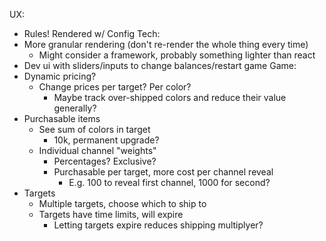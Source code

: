 UX:
  * Rules! Rendered w/ Config 
Tech:
  * More granular rendering (don't re-render the whole thing every time)
    * Might consider a framework, probably something lighter than react
  * Dev ui with sliders/inputs to change balances/restart game
Game:
  * Dynamic pricing?
    * Change prices per target? Per color?
      * Maybe track over-shipped colors and reduce their value generally?
  * Purchasable items
    * See sum of colors in target
      * 10k, permanent upgrade?
    * Individual channel "weights"
      * Percentages? Exclusive?
      * Purchasable per target, more cost per channel reveal
        * E.g. 100 to reveal first channel, 1000 for second?
  * Targets
    * Multiple targets, choose which to ship to
    * Targets have time limits, will expire
      * Letting targets expire reduces shipping multiplyer?
